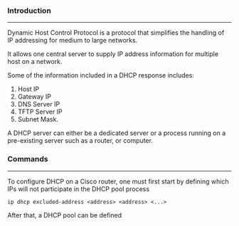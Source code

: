 ### Introduction
---
Dynamic Host Control Protocol is a protocol that simplifies the handling of IP addressing for medium to large networks. 

It allows one central server to supply IP address information for multiple host on a network. 

Some of the information included in a DHCP response includes:
1. Host IP
2. Gateway IP
3. DNS Server IP
4. TFTP Server IP
5. Subnet Mask.

A DHCP server can either be a dedicated server or a process running on a pre-existing server such as a router, or computer. 

### Commands
---
To configure DHCP on a Cisco router, one must first start by defining which IPs will not participate in the DHCP pool process

```
ip dhcp excluded-address <address> <address> <...> 
```

After that, a DHCP pool can be defined